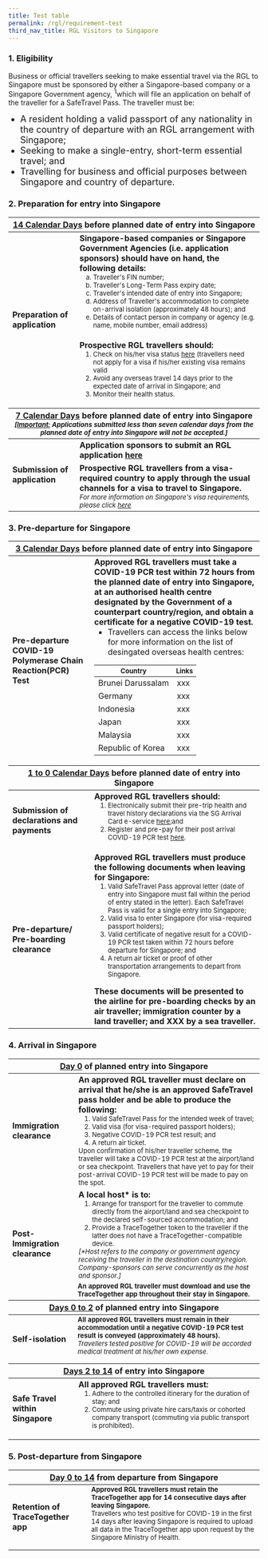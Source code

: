 ```yaml
---
title: Test table
permalink: /rgl/requirement-test
third_nav_title: RGL Visitors to Singapore
---
```


<!--- [Question Link test](/rgl/faq/#application)-->

### 1. Eligibility 

<span class="font-size:16px;">Business or official travellers seeking to make essential travel via the RGL to Singapore must be sponsored by either a Singapore-based company or a Singapore Government agency, <sup>1</sup>which will file an application on behalf of the traveller for a SafeTravel Pass. The traveller must be:</span>
<ol style="list-style-type: disc;">
 <li style="font-size:18px;">A resident holding a valid passport of any nationality in the country of departure with an RGL arrangement with Singapore;</li>
            <li style="font-size:18px;">Seeking to make a single-entry, short-term essential travel; and</li>
 <li style="font-size:18px;">Travelling for business and official purposes between Singapore and country of departure.</li>
            </ol>
            
### 2. Preparation for entry into Singapore

<table>
<thead>
  <tr>
    <th colspan="2" style="font-size:16px;"><b><u>14 Calendar Days</u></b> before planned date of entry into Singapore</th>
    <!-- <th>Scenarios</th>
   <th>Charging Policy for C+ treatment</th> -->
  </tr>
</thead>
<tbody>
  <tr>
    <td rowspan="2" style="font-size:16px;"><b>Preparation of application</b></td>
    <td style="font-size:16px;"><b>Singapore-based companies or Singapore Government Agencies (i.e. application sponsors) should have on hand, the following details:</b>
      <ol style="margin-top:0px; list-style-type: lower-alpha;">
      <li style="font-size:13px; margin-top:0px; margin-bottom:0px;  "> Traveller's FIN number;</li>
      <li style="font-size:13px; margin-top:0px; margin-bottom:0px;"> Traveller's Long-Term Pass expiry date;</li>
      <li style="font-size:13px; margin-top:0px; margin-bottom:0px;"> Traveller's intended date of entry into Singapore;</li>
      <li style="font-size:13px; margin-top:0px; margin-bottom:0px;"> Address of Traveller's accommodation to complete on-arrival isolation (approximately 48 hours); and</li>
      <li style="font-size:13px; margin-top:0px; margin-bottom:0px;"> Details of contact person in company or agency (e.g. name, mobile number, email address)</li>
      </ol>      
    </td>
  </tr>
  <tr>
  <td style="font-size:16px;"><b> Prospective RGL travellers should:</b>
 <ol style="margin-top:0px;">
      <li style="font-size:13px; margin-top:0px; margin-bottom:0px;"> Check on his/her visa status <a href="https://www.eservices.ica.gov.sg/esvclandingpage/save">here</a> (travellers need not apply for a visa if his/her existing visa remains valid</li>
      <li style="font-size:13px; margin-top:0px; margin-bottom:0px;"> Avoid any overseas travel 14 days prior to the expected date of arrival in Singapore; and</li>
      <li style="font-size:13px; margin-top:0px; margin-bottom:0px;"> Monitor their health status.</li>
      </ol>        
   </td>
  </tr>
  <thead>
  <tr>
    <th colspan="2" style="font-size:16px;"><b><u>7 Calendar Days</u></b> before planned date of entry into Singapore
       <p style="font-size:13px; margin-top:0px; margin-bottom:0px;"><i>[<b><u>Important:</u></b> Applications submitted less than seven calendar days from the planned date of entry into Singapore will not be accepted.]</i></p>
       </th>
  </tr>
  </thead>
  <tr>
    <td rowspan="2" style="font-size:16px;"><b>Submission of application</b></td>
    <td style="font-size:16px;"><b>Application sponsors to submit an RGL application <a href="/apply-now"> here</a></b>
    </td>
  </tr>
  <tr>
  <td style="font-size:16px;"><b> Prospective RGL travellers from a visa-required country to apply through the usual channels for a visa to travel to Singapore. </b>
    <p style=" font-size:13px; margin-top:0px; margin-bottom:0px;"><i>For more information on Singapore's visa requirements, please click <a href="https://www.ica.gov.sg/visitor/visitor_entryvisa"> here </a></i> </p>
   </td>
  </tr>
</tbody>
</table>

### 3. Pre-departure for Singapore

<table>
<thead>
  <tr>
    <th colspan="2" style="font-size:16px;"><b><u>3 Calendar Days</u></b> before planned date of entry into Singapore</th>
    <!-- <th>Scenarios</th>
   <th>Charging Policy for C+ treatment</th> -->
  </tr>
</thead>
<tbody>
  <tr>
    <td rowspan="2" style="font-size:16px;"><b>Pre-departure COVID-19 Polymerase Chain Reaction(PCR) Test</b></td>
    <td style="font-size:16px;"><b>Approved RGL travellers must take a COVID-19 PCR test within 72 hours from the planned date of entry into Singapore, at an authorised health centre designated by the Government of a counterpart country/region, and obtain a certificate for a negative COVID-19 test.</b>
      <ol style="margin-top:0px; list-style-type:square;">
      <li style="font-size:16px; margin-top:0px; margin-bottom:0px;"> Travellers can access the links below for more information on the list of desingated overseas health centres:</li>
      </ol>      
      <table style="margin-top:0px;">
        <thead>
         <tr>
    <th style="font-size:13px;">Country</th>
    <th style="font-size:13px;">Links</th>
  </tr>
        </thead>
        <tbody>
          <tr>
            <td> Brunei Darussalam</td>
            <td> xxx </td>
          </tr>
                    <tr>
            <td> Germany</td>
            <td> xxx </td>
          </tr>
                    <tr>
            <td> Indonesia</td>
            <td> xxx </td>
          </tr>
                    <tr>
            <td> Japan</td>
            <td> xxx </td>
          </tr>
                    <tr>
            <td> Malaysia</td>
            <td> xxx </td>
          </tr>
                    <tr>
            <td>Republic of Korea</td>
            <td> xxx </td>
          </tr>
        </tbody>
        </table>
      </td>
  </tr>
   <thead>
  <tr>
    <th colspan="2" style="font-size:16px;"><b><u>1 to 0 Calendar Days</u></b> before planned date of entry into Singapore
       </th>
  </tr>
  </thead>
   <tr>
    <td style="font-size:16px;"><b>Submission of declarations and payments</b></td>
    <td style="font-size:16px;"><b>Approved RGL travellers should:</b>
   <ol style="margin-top:0px;">
      <li style="font-size:13px; margin-top:0px; margin-bottom:0px;"> Electronically submit their pre-trip health and travel history declarations via the SG Arrival Card e-service <a href="https://www.eservices.ica.gov.sg/sgarrivalcard">here</a>;and</li>
      <li style="font-size:13px; margin-top:0px; margin-bottom:0px;">Register and pre-pay for their post arrival COVID-19 PCR test <a href="https://www.safetravel.changiairport.com">here</a>. </li>
      </ol>        
    </td>
  </tr>
   <tr>
    <td style="font-size:16px;"><b>Pre-departure/ Pre-boarding clearance</b></td>
    <td style="font-size:16px;"><b>Approved RGL travellers must produce the following documents when leaving for Singapore:</b>
   <ol style="margin-top:0px;">
      <li style="font-size:13px; margin-top:0px; margin-bottom:0px;">Valid SafeTravel Pass approval letter (date of entry into Singapore must fall within the period of entry stated in the letter). Each SafeTravel Pass is valid for a single entry into Singapore;</li>
      <li style="font-size:13px; margin-top:0px; margin-bottom:0px;">Valid visa to enter Singapore (for visa-required passport holders); </li>
     <li style="font-size:13px; margin-top:0px; margin-bottom:0px;">Valid certificate of negative result for a COVID-19 PCR test taken within 72 hours before departure for Singapore; and</li>
      <li style="font-size:13px; margin-top:0px; margin-bottom:0px;">A return air ticket or proof of other transportation arrangements to depart from Singapore. </li>
      </ol>
     <b style="margin-top:0px; margin-bottom:0px;"> These documents will be presented to the airline for pre-boarding checks by an air traveller; immigration counter by a land traveller; and XXX by a sea traveller.</b>
    </td>
  </tr>
</tbody>
</table>

### 4. Arrival in Singapore

<table>
<thead>
  <tr>
    <th colspan="2" style="font-size:16px;"><b><u>Day 0</u></b> of planned entry into Singapore</th>
    <!-- <th>Scenarios</th>
   <th>Charging Policy for C+ treatment</th> -->
  </tr>
</thead>
<tbody>
  <tr>
    <td  style="font-size:16px;"><b>Immigration clearance</b></td>
    <td style="font-size:16px;"><b>An approved RGL traveller must declare on arrival that he/she is an approved SafeTravel pass holder and be able to produce the following:</b>
      <ol style="margin-top:0px; margin-bottom:0px;">
      <li style="font-size:13px; margin-top:0px; margin-bottom:0px;">Valid SafeTravel Pass for the intended week of travel;</li>
             <li style="font-size:13px; margin-top:0px; margin-bottom:0px;">Valid visa (for visa-required passport holders);</li>
             <li style="font-size:13px; margin-top:0px; margin-bottom:0px;">Negative COVID-19 PCR test result; and</li>
             <li style="font-size:13px; margin-top:0px; margin-bottom:0px;">A return air ticket.</li>
      </ol> 
     <p style="font-size:13px; margin-top:0px; margin-bottom:0px;">Upon confirmation of his/her traveller scheme, the traveller will take a COVID-19 PCR test at the airport/land or sea checkpoint. Travellers that have yet to pay for their post-arrival COVID-19 PCR test will be made to pay on the spot.</p>
      </td>
  </tr>
  <tr>
    <td rowspan="2" style="font-size:16px;"><b>Post-Immigration clearance</b></td>
    <td style="font-size:16px;"><b>A local host* is to: </b>
      <ol style="margin-top:0px; margin-bottom:0px;">
      <li style="font-size:13px; margin-top:0px; margin-bottom:0px;">Arrange for transport for the traveller to commute directly from the airport/land and sea checkpoint to the declared self-sourced accommodation; and</li>
             <li style="font-size:13px; margin-top:0px; margin-bottom:0px;">Provide a TraceTogether token to the traveller if the latter does not have a TraceTogether-compatible device.</li>
      </ol> 
     <p style="font-size:13px; margin-top:0px; margin-bottom:0px;"><i>[*Host refers to the company or government agency receiving the traveller in the destination country/region. Company-sponsors can serve concurrently as the host and sponsor.]</i></p>
      </td>
  </tr>
 <tr>
    <td style="font-size:13px;"><b>An approved RGL traveller must download and use the TraceTogether app throughout their stay in Singapore.</b>
      </td>
  </tr>
    <thead>
  <tr>
    <th colspan="2" style="font-size:16px;"><b><u>Days 0 to 2</u></b> of planned entry into Singapore
       </th>
  </tr>
  </thead>
   <tr>
    <td style="font-size:16px;"><b>Self-isolation</b></td>
    <td style="font-size:13px;"><b>All approved RGL travellers must remain in their accommodation until a negative COVID-19 PCR test result is conveyed (approximately 48 hours).</b>
     <p style="font-size:13px; margin-top:0px;"><i>Travellers tested positive for COVID-19 will be accorded medical treatment at his/her own expense. </i> </p>
    </td>
 </tr>  
  <thead>
  <tr>
    <th colspan="2" style="font-size:16px;"><b><u>Days 2 to 14</u></b> of entry into Singapore
       </th>
  </tr>
  </thead>
   <tr>
    <td style="font-size:16px;"><b>Safe Travel within Singapore</b></td>
    <td style="font-size:16px;"><b>All approved RGL travellers must:</b>
    <ol style="margin-top:0px;">
      <li style="font-size:13px; margin-top:0px; margin-bottom:0px;">Adhere to the controlled itinerary for the duration of stay; and</li>
             <li style="font-size:13px; margin-top:0px; margin-bottom:0px;">Commute using private hire cars/taxis or cohorted company transport (commuting via public transport is prohibited).</li>
      </ol> 
    </td>
 </tr>  
</tbody>
</table>

### 5. Post-departure from Singapore

<table>
<thead>
  <tr>
    <th colspan="2" style="font-size:16px;"><b><u>Day 0 to 14</u></b> from departure from Singapore</th>
    <!-- <th>Scenarios</th>
   <th>Charging Policy for C+ treatment</th> -->
  </tr>
</thead>
<tbody>
  <tr>
    <td  style="font-size:16px;"><b>Retention of TraceTogether app</b></td>
    <td style="font-size:13px;"><b>Approved RGL travellers must retain the TraceTogether app for 14 consecutive days after leaving Singapore.</b>
     <p style="font-size:13px; margin-top:0px;">Travellers who test positive for COVID-19 in the first 14 days after leaving Singapore is required to upload all data in the TraceTogether app upon request by the Singapore Ministry of Health.</p>
      </td>
 </tr>
</tbody>
</table>

